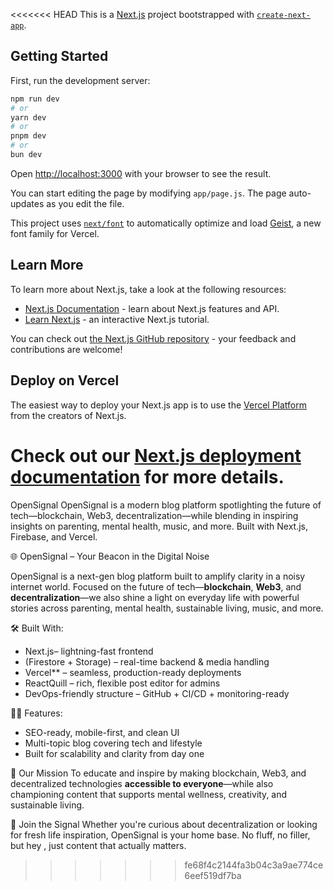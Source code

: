 <<<<<<< HEAD
This is a [Next.js](https://nextjs.org) project bootstrapped with [`create-next-app`](https://github.com/vercel/next.js/tree/canary/packages/create-next-app).

## Getting Started

First, run the development server:

```bash
npm run dev
# or
yarn dev
# or
pnpm dev
# or
bun dev
```

Open [http://localhost:3000](http://localhost:3000) with your browser to see the result.

You can start editing the page by modifying `app/page.js`. The page auto-updates as you edit the file.

This project uses [`next/font`](https://nextjs.org/docs/app/building-your-application/optimizing/fonts) to automatically optimize and load [Geist](https://vercel.com/font), a new font family for Vercel.

## Learn More

To learn more about Next.js, take a look at the following resources:

- [Next.js Documentation](https://nextjs.org/docs) - learn about Next.js features and API.
- [Learn Next.js](https://nextjs.org/learn) - an interactive Next.js tutorial.

You can check out [the Next.js GitHub repository](https://github.com/vercel/next.js) - your feedback and contributions are welcome!

## Deploy on Vercel

The easiest way to deploy your Next.js app is to use the [Vercel Platform](https://vercel.com/new?utm_medium=default-template&filter=next.js&utm_source=create-next-app&utm_campaign=create-next-app-readme) from the creators of Next.js.

Check out our [Next.js deployment documentation](https://nextjs.org/docs/app/building-your-application/deploying) for more details.
=======
 OpenSignal
OpenSignal is a modern blog platform spotlighting the future of tech—blockchain, Web3, decentralization—while blending in inspiring insights on parenting, mental health, music, and more. Built with Next.js, Firebase, and Vercel.


🌐 OpenSignal – Your Beacon in the Digital Noise

OpenSignal is a next-gen blog platform built to amplify clarity in a noisy internet world. Focused on the future of tech—**blockchain**, **Web3**, and **decentralization**—we also shine a light on everyday life with powerful stories across parenting, mental health, sustainable living, music, and more.

 🛠 Built With:
- Next.js– lightning-fast frontend
-  (Firestore + Storage) – real-time backend & media handling
- Vercel** – seamless, production-ready deployments
- ReactQuill – rich, flexible post editor for admins
- DevOps-friendly structure – GitHub + CI/CD + monitoring-ready

 🧑‍💻 Features:
- SEO-ready, mobile-first, and clean UI
- Multi-topic blog covering tech and lifestyle
- Built for scalability and clarity from day one

🎯 Our Mission
To educate and inspire by making blockchain, Web3, and decentralized technologies **accessible to everyone**—while also championing content that supports mental wellness, creativity, and sustainable living.

🚀 Join the Signal
Whether you're curious about decentralization or looking for fresh life inspiration, OpenSignal is your home base. No fluff, no filler, but hey , just content that actually matters.

>>>>>>> fe68f4c2144fa3b04c3a9ae774ce6eef519df7ba
